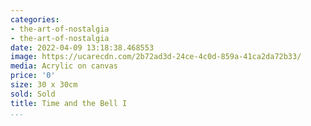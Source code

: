 ```yaml
---
categories:
- the-art-of-nostalgia
- the-art-of-nostalgia
date: 2022-04-09 13:18:38.468553
image: https://ucarecdn.com/2b72ad3d-24ce-4c0d-859a-41ca2da72b33/
media: Acrylic on canvas
price: '0'
size: 30 x 30cm
sold: Sold
title: Time and the Bell I
...
```

